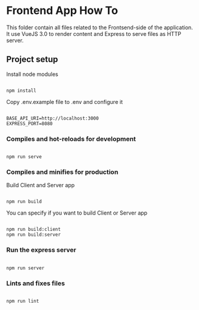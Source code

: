 
# Frontend App How To

  This folder contain all files related to the Frontsend-side of the application.
  It use VueJS 3.0 to render content and Express to serve files as HTTP server.

## Project setup

Install node modules
```

npm install

```


Copy .env.example file to .env and configure it
```

BASE_API_URI=http://localhost:3000
EXPRESS_PORT=8080

```

  

### Compiles and hot-reloads for development

```

npm run serve

```

  

### Compiles and minifies for production
Build Client and Server app
```

npm run build

```
You can specify if you want to build Client or Server app
```

npm run build:client
npm run build:server

```

### Run the express server
```

npm run server

```

  

### Lints and fixes files

```

npm run lint

```
